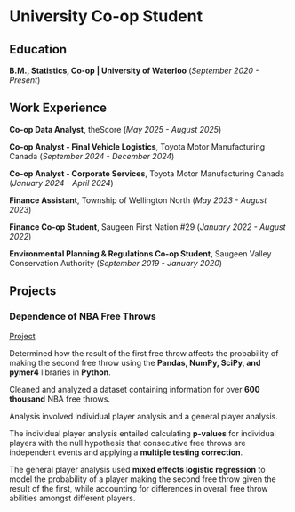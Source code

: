 # University Co-op Student

## Education
**B.M., Statistics, Co-op | University of Waterloo** (_September 2020 - Present_)

## Work Experience
**Co-op Data Analyst**, theScore (_May 2025 - August 2025_)

**Co-op Analyst - Final Vehicle Logistics**, Toyota Motor Manufacturing Canada (_September 2024 - December 2024_)

**Co-op Analyst - Corporate Services**, Toyota Motor Manufacturing Canada (_January 2024 - April 2024_)

**Finance Assistant**, Township of Wellington North (_May 2023 - August 2023_)

**Finance Co-op Student**, Saugeen First Nation #29 (_January 2022 - August 2022_)

**Environmental Planning & Regulations Co-op Student**, Saugeen Valley Conservation Authority (_September 2019 - January 2020_)

## Projects
### Dependence of NBA Free Throws
[Project](https://github.com/CurtisBender/Dependence-of-NBA-Free-Throws)

Determined how the result of the first free throw affects the probability of making the second free throw using the **Pandas, NumPy, SciPy, and pymer4** libraries in **Python**. 

Cleaned and analyzed a dataset containing information for over **600 thousand** NBA free throws. 

Analysis involved individual player analysis and a general player analysis.

The individual player analysis entailed calculating **p-values** for individual players with the null hypothesis that consecutive free throws are independent events and applying a **multiple testing correction**.

The general player analysis used **mixed effects logistic regression** to model the probability of a player making the second free throw given the result of the first, while accounting for differences in overall free throw abilities amongst different players.


